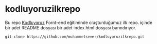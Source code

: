 # kodluyoruzilkrepo
Bu repo [Kodluyoruz](https://www.kodluyoruz.org/) Fornt-end eğitiminde oluşturduğumuz ilk repo. içinde bir adet README dosyası bir adet index.html dosyası barındırıyor.





    git clone https://github.com/muhammetsever/kodluyoruzilkrepo.git
